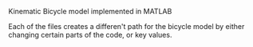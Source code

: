 Kinematic Bicycle model implemented in MATLAB

Each of the files creates a differen't path for the bicycle model by either changing certain parts of the code, or key values. 
